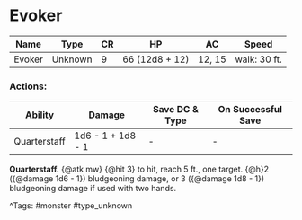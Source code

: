 # Evoker

| Name | Type | CR | HP | AC | Speed |
|------|------|----|----|----|-------|
| Evoker | Unknown | 9 | 66 (12d8 + 12) | 12, 15 | walk: 30 ft. |

### Actions:

| Ability | Damage | Save DC & Type | On Successful Save |
|---------|--------|----------------|--------------------|
| Quarterstaff | 1d6 - 1 + 1d8 - 1 | - | - |


**Quarterstaff.** {@atk mw} {@hit 3} to hit, reach 5 ft., one target. {@h}2 ({@damage 1d6 - 1}) bludgeoning damage, or 3 ({@damage 1d8 - 1}) bludgeoning damage if used with two hands.

^Tags: #monster #type_unknown